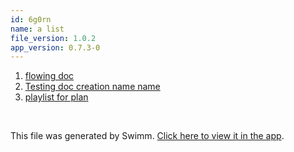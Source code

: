 ```yaml
---
id: 6g0rn
name: a list
file_version: 1.0.2
app_version: 0.7.3-0
---
```


<!-- Steps - Do not remove this comment -->
1. [flowing doc](flowing-doc.PIv3p.sw.md)
2. [Testing doc creation name name](testing-doc-creation-name-name.LTxBk.sw.md)
3. [playlist for plan](playlist-for-plan.wEsHv.pl.sw.md)


<br/>

This file was generated by Swimm. [Click here to view it in the app](http://localhost:5000/repos/Z2l0aHViJTNBJTNBc3Rva2Utd2VhdGhlciUzQSUzQUFkZGllQ29oZW4=/docs/6g0rn).